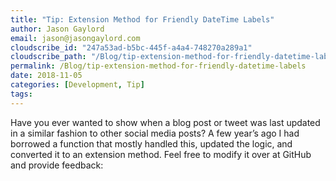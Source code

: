 ```yaml
---
title: "Tip: Extension Method for Friendly DateTime Labels"
author: Jason Gaylord
email: jason@jasongaylord.com
cloudscribe_id: "247a53ad-b5bc-445f-a4a4-748270a289a1"
cloudscribe_path: "/Blog/tip-extension-method-for-friendly-datetime-labels"
permalink: /Blog/tip-extension-method-for-friendly-datetime-labels
date: 2018-11-05
categories: [Development, Tip]
tags: 
---
```


Have you ever wanted to show when a blog post or tweet was last updated in a similar fashion to other social media posts? A few year’s ago I had borrowed a function that mostly handled this, updated the logic, and converted it to an extension method. Feel free to modify it over at GitHub and provide feedback:
